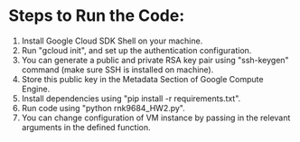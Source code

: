 # Steps to Run the Code:

1. Install Google Cloud SDK Shell on your machine.
2. Run "gcloud init", and set up the authentication configuration.
3. You can generate a public and private RSA key pair using "ssh-keygen" command (make sure SSH is installed on machine).
4. Store this public key in the Metadata Section of Google Compute Engine.
5. Install dependencies using "pip install -r requirements.txt".
6. Run code using "python rnk9684_HW2.py".
9. You can change configuration of VM instance by passing in the relevant arguments in the defined function.
